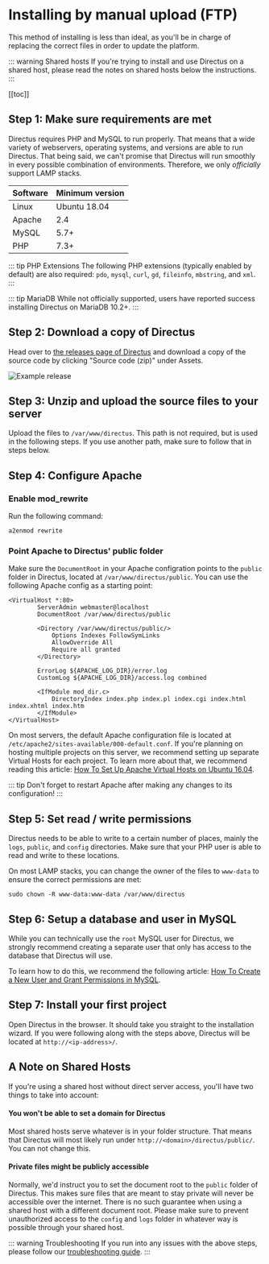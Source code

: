 # Installing by manual upload (FTP)

This method of installing is less than ideal, as you'll be in charge of replacing the correct files in order to update the platform.

::: warning Shared hosts
If you're trying to install and use Directus on a shared host, please read the notes on shared hosts below the instructions.
:::

[[toc]]

## Step 1: Make sure requirements are met

Directus requires PHP and MySQL to run properly. That means that a wide variety of webservers, operating systems, and versions are able to run Directus. That being said, we can't promise that Directus will run smoothly in every possible combination of environments. Therefore, we only _officially_ support LAMP stacks.

| Software | Minimum version |
| -------- | --------------- |
| Linux    | Ubuntu 18.04    |
| Apache   | 2.4             |
| MySQL    | 5.7+            |
| PHP      | 7.3+            |

::: tip PHP Extensions
The following PHP extensions (typically enabled by default) are also required: `pdo`, `mysql`, `curl`, `gd`, `fileinfo`, `mbstring`, and `xml`.
:::

::: tip MariaDB
While not officially supported, users have reported success installing Directus on MariaDB 10.2+.
:::

## Step 2: Download a copy of Directus

Head over to [the releases page of Directus](https://github.com/directus/directus/releases) and download a copy of the source code by clicking "Source code (zip)" under Assets.

![Example release](../img/installation/manual/example-release.png)

## Step 3: Unzip and upload the source files to your server

Upload the files to `/var/www/directus`. This path is not required, but is used in the following steps. If you use another path, make sure to follow that in steps below.

## Step 4: Configure Apache

### Enable mod_rewrite

Run the following command:

```
a2enmod rewrite
```

### Point Apache to Directus' public folder

Make sure the `DocumentRoot` in your Apache configration points to the `public` folder in Directus, located at `/var/www/directus/public`. You can use the following Apache config as a starting point:

```apacheconf
<VirtualHost *:80>
        ServerAdmin webmaster@localhost
        DocumentRoot /var/www/directus/public

        <Directory /var/www/directus/public/>
            Options Indexes FollowSymLinks
            AllowOverride All
            Require all granted
        </Directory>

        ErrorLog ${APACHE_LOG_DIR}/error.log
        CustomLog ${APACHE_LOG_DIR}/access.log combined

        <IfModule mod_dir.c>
            DirectoryIndex index.php index.pl index.cgi index.html index.xhtml index.htm
        </IfModule>
</VirtualHost>
```

On most servers, the default Apache configuration file is located at `/etc/apache2/sites-available/000-default.conf`. If you're planning on hosting multiple projects on this server, we recommend setting up separate Virtual Hosts for each project. To learn more about that, we recommend reading this article: [How To Set Up Apache Virtual Hosts on Ubuntu 16.04](https://www.digitalocean.com/community/tutorials/how-to-set-up-apache-virtual-hosts-on-ubuntu-16-04).

::: tip
Don't forget to restart Apache after making any changes to its configuration!
:::

## Step 5: Set read / write permissions

Directus needs to be able to write to a certain number of places, mainly the `logs`, `public`, and `config` directories. Make sure that your PHP user is able to read and write to these locations.

On most LAMP stacks, you can change the owner of the files to `www-data` to ensure the correct permissions are met:

```
sudo chown -R www-data:www-data /var/www/directus
```

## Step 6: Setup a database and user in MySQL

While you can technically use the `root` MySQL user for Directus, we strongly recommend creating a separate user that only has access to the database that Directus will use.

To learn how to do this, we recommend the following article: [How To Create a New User and Grant Permissions in MySQL](https://www.digitalocean.com/community/tutorials/how-to-create-a-new-user-and-grant-permissions-in-mysql).

## Step 7: Install your first project

Open Directus in the browser. It should take you straight to the installation wizard. If you were following along with the steps above, Directus will be located at `http://<ip-address>/`.

## A Note on Shared Hosts

If you're using a shared host without direct server access, you'll have two things to take into account:

#### You won't be able to set a domain for Directus

Most shared hosts serve whatever is in your folder structure. That means that Directus will most likely run under `http://<domain>/directus/public/`. You can not change this.

#### Private files might be publicly accessible

Normally, we'd instruct you to set the document root to the `public` folder of Directus. This makes sure files that are meant to stay private will never be accessible over the internet. There is no such guarantee when using a shared host with a different document root. Please make sure to prevent unauthorized access to the `config` and `logs` folder in whatever way is possible through your shared host.

::: warning Troubleshooting
If you run into any issues with the above steps, please follow our [troubleshooting guide](/getting-started/troubleshooting.md).
:::
